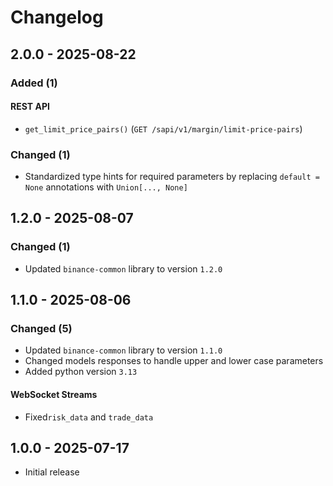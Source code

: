 # Changelog

## 2.0.0 - 2025-08-22

### Added (1)

#### REST API

- `get_limit_price_pairs()` (`GET /sapi/v1/margin/limit-price-pairs`)

### Changed (1)

- Standardized type hints for required parameters by replacing `default = None` annotations with `Union[..., None]`

## 1.2.0 - 2025-08-07

### Changed (1)

- Updated `binance-common` library to version `1.2.0`

## 1.1.0 - 2025-08-06

### Changed (5)

- Updated `binance-common` library to version `1.1.0`
- Changed models responses to handle upper and lower case parameters
- Added python version `3.13`

#### WebSocket Streams

- Fixed`risk_data` and `trade_data`

## 1.0.0 - 2025-07-17

- Initial release
